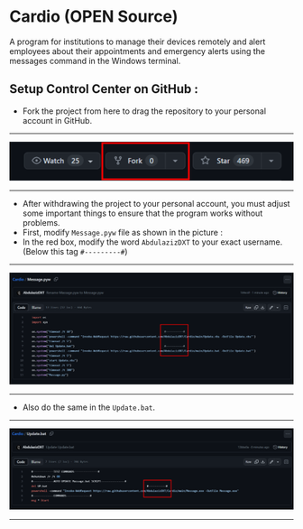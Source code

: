 # Cardio (OPEN Source)
A program for institutions to manage their devices remotely and alert employees about their appointments and emergency alerts using the messages command in the Windows terminal.
## Setup Control Center on GitHub :
- Fork the project from here to drag the repository to your personal account in GitHub.
- -------------------------------------------------------------------------------
![Cardio](https://raw.githubusercontent.com/AbdulazizDXT/Cardio/main/Picture.png)
- --------------------------------------------------------------------------------
- After withdrawing the project to your personal account, you must adjust some important things to ensure that the program works without problems.
- First, modify ```Message.pyw``` file as shown in the picture :
- In the red box, modify the word ```AbdulazizDXT``` to your exact username. (Below this tag ```#---------#```)
- -------------------------------------------------------------------------------
![Cardio](https://raw.githubusercontent.com/AbdulazizDXT/Cardio/main/Picture-1.png)
- --------------------------------------------------------------------------------
- Also do the same in the ```Update.bat```.
- -------------------------------------------------------------------------------
![Cardio](https://raw.githubusercontent.com/AbdulazizDXT/Cardio/main/Picture-2.png)
- --------------------------------------------------------------------------------
